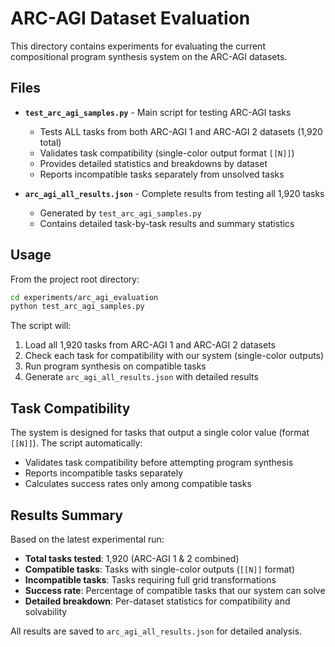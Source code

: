 # ARC-AGI Dataset Evaluation

This directory contains experiments for evaluating the current compositional program synthesis system on the ARC-AGI datasets.

## Files

- **`test_arc_agi_samples.py`** - Main script for testing ARC-AGI tasks
  - Tests ALL tasks from both ARC-AGI 1 and ARC-AGI 2 datasets (1,920 total)
  - Validates task compatibility (single-color output format `[[N]]`)
  - Provides detailed statistics and breakdowns by dataset
  - Reports incompatible tasks separately from unsolved tasks
  
- **`arc_agi_all_results.json`** - Complete results from testing all 1,920 tasks
  - Generated by `test_arc_agi_samples.py`
  - Contains detailed task-by-task results and summary statistics

## Usage

From the project root directory:

```bash
cd experiments/arc_agi_evaluation
python test_arc_agi_samples.py
```

The script will:
1. Load all 1,920 tasks from ARC-AGI 1 and ARC-AGI 2 datasets
2. Check each task for compatibility with our system (single-color outputs)
3. Run program synthesis on compatible tasks
4. Generate `arc_agi_all_results.json` with detailed results

## Task Compatibility

The system is designed for tasks that output a single color value (format `[[N]]`). The script automatically:
- Validates task compatibility before attempting program synthesis
- Reports incompatible tasks separately
- Calculates success rates only among compatible tasks

## Results Summary

Based on the latest experimental run:

- **Total tasks tested**: 1,920 (ARC-AGI 1 & 2 combined)
- **Compatible tasks**: Tasks with single-color outputs (`[[N]]` format)
- **Incompatible tasks**: Tasks requiring full grid transformations
- **Success rate**: Percentage of compatible tasks that our system can solve
- **Detailed breakdown**: Per-dataset statistics for compatibility and solvability

All results are saved to `arc_agi_all_results.json` for detailed analysis.
